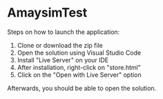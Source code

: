 # AmaysimTest

Steps on how to launch the application:
1. Clone or download the zip file
2. Open the solution using Visual Studio Code 
3. Install "Live Server" on your IDE
4. After installation, right-click on "store.html"
5. Click on the "Open with Live Server" option

Afterwards, you should be able to open the solution. 
